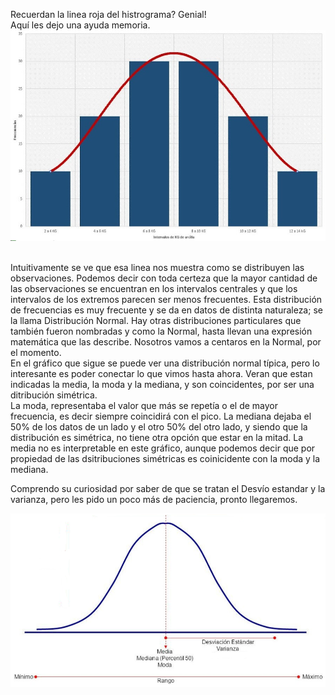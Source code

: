 Recuerdan la linea roja del histrograma? Genial!<br>
Aquí les dejo una ayuda memoria.
<img src="https://raw.githubusercontent.com/dh-mumuki/mumuki-guia-text-estadistica-1-estadistica-descriptiva/master/assets/maxresdefault_1541088813349.jpg" alt="maxresdefault_1541088813349.jpg" width="auto" height="auto">

<br>
Intuitivamente se ve que esa linea nos muestra como se distribuyen las observaciones. Podemos decir con toda certeza que la mayor cantidad de las observaciones se encuentran en los intervalos centrales y que los intervalos de los extremos parecen ser menos frecuentes. Esta distribución de frecuencias es muy frecuente y se da en datos de distinta naturaleza; se la llama Distribución Normal. Hay otras distribuciones particulares que también fueron nombradas y como la Normal, hasta llevan una expresión matemática que las describe. Nosotros vamos a centaros en la Normal, por el momento.
<br>
En el gráfico que sigue se puede ver una distribución normal típica, pero lo interesante es poder conectar lo que vimos hasta ahora. Veran que estan indicadas la media, la moda y la mediana, y son coincidentes, por ser una ditribución simétrica.<br>La moda, representaba el valor que más se repetía o el de mayor frecuencia, es decir siempre coincidirá con el pico. La mediana dejaba el 50% de los datos de un lado y el otro 50% del otro lado, y siendo que la distribución es simétrica, no tiene otra opción que estar en la mitad. La media no es interpretable en este gráfico, aunque podemos decir que por propiedad de las dsitribuciones simétricas es coinicidente con la moda y la mediana.<br>

Comprendo su curiosidad por saber de que se tratan el Desvío estandar y la varianza, pero les pido un poco más de paciencia, pronto llegaremos.

<img src="https://raw.githubusercontent.com/dh-mumuki/mumuki-guia-text-estadistica-1-estadistica-descriptiva/master/assets/normalII_1541093060975.png" alt="normalII_1541093060975.png" width="auto" height="auto">